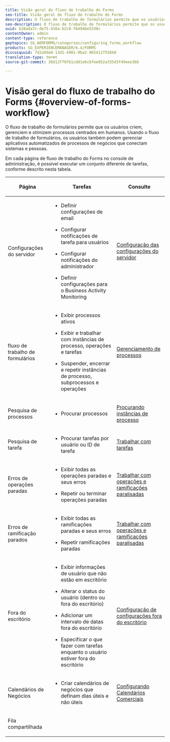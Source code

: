 ```yaml
---
title: Visão geral do fluxo de trabalho do Forms
seo-title: Visão geral do fluxo de trabalho do Forms
description: O fluxo de trabalho de formulários permite que os usuários criem, gerenciem e otimizem processos centrados em humanos. Usando o fluxo de trabalho de formulários, os usuários também podem gerenciar aplicativos automatizados de processos de negócios que conectam sistemas e pessoas.
seo-description: O fluxo de trabalho de formulários permite que os usuários criem, gerenciem e otimizem processos centrados em humanos. Usando o fluxo de trabalho de formulários, os usuários também podem gerenciar aplicativos automatizados de processos de negócios que conectam sistemas e pessoas.
uuid: b28ada7c-de75-416a-b2c8-f6494be5330c
contentOwner: admin
content-type: reference
geptopics: SG_AEMFORMS/categories/configuring_forms_workflow
products: SG_EXPERIENCEMANAGER/6.4/FORMS
discoiquuid: 7d2a9de8-13d1-4981-9ba2-9654127556b8
translation-type: tm+mt
source-git-commit: 36d12ff07b1cdd1e6c6fee052a335d3f49eee3bb

---
```



# Visão geral do fluxo de trabalho do Forms {#overview-of-forms-workflow}

O fluxo de trabalho de formulários permite que os usuários criem, gerenciem e otimizem processos centrados em humanos. Usando o fluxo de trabalho de formulários, os usuários também podem gerenciar aplicativos automatizados de processos de negócios que conectam sistemas e pessoas.

Em cada página de fluxo de trabalho do Forms no console de administração, é possível executar um conjunto diferente de tarefas, conforme descrito nesta tabela.

<table>
 <thead>
  <tr>
   <th><p>Página</p></th> 
   <th><p>Tarefas</p></th> 
   <th><p>Consulte</p></th> 
  </tr> 
 </thead> 
 <tbody>
  <tr>
   <td><p>Configurações do servidor</p></td> 
   <td>
    <ul>
     <li><p>Definir configurações de email</p></li>
     <li><p>Configurar notificações de tarefa para usuários</p></li>
     <li><p>Configurar notificações do administrador</p></li>
     <li><p>Definir configurações para o Business Activity Monitoring </p></li>
    </ul></td> 
   <td><p><a href="/help/forms/using/admin-help/configuring-server-settings.md#configuring-server-settings">Configuração das configurações do servidor</a></p></td> 
  </tr> 
  <tr>
   <td><p>fluxo de trabalho de formulários</p></td> 
   <td>
    <ul>
     <li><p>Exibir processos ativos</p></li>
     <li><p>Exibir e trabalhar com instâncias de processo, operações e tarefas</p></li>
     <li><p>Suspender, encerrar e repetir instâncias de processo, subprocessos e operações</p></li>
    </ul></td> 
   <td><p><a href="/help/forms/using/admin-help/processes.md#managing-processes">Gerenciamento de processos</a></p></td> 
  </tr> 
  <tr>
   <td><p>Pesquisa de processos</p></td> 
   <td>
    <ul>
     <li><p>Procurar processos</p></li>
    </ul></td> 
   <td><p><a href="/help/forms/using/admin-help/searching-process-instances.md#searching-for-process-instances">Procurando instâncias de processo</a></p></td> 
  </tr> 
  <tr>
   <td><p>Pesquisa de tarefa</p></td> 
   <td>
    <ul>
     <li><p>Procurar tarefas por usuário ou ID de tarefa</p></li>
    </ul></td> 
   <td><p><a href="/help/forms/using/admin-help/tasks.md#working-with-tasks">Trabalhar com tarefas</a></p></td> 
  </tr> 
  <tr>
   <td><p>Erros de operações paradas</p></td> 
   <td>
    <ul>
     <li><p>Exibir todas as operações paradas e seus erros</p></li>
     <li><p>Repetir ou terminar operações paradas</p></li>
    </ul></td> 
   <td><p><a href="/help/forms/using/admin-help/stalled-operations-branches.md#working-with-stalled-operations-and-branches">Trabalhar com operações e ramificações paralisadas</a></p></td> 
  </tr> 
  <tr>
   <td><p>Erros de ramificação parados</p></td> 
   <td>
    <ul>
     <li><p>Exibir todas as ramificações paradas e seus erros</p></li>
     <li><p>Repetir ramificações paradas</p></li>
    </ul></td> 
   <td><p><a href="/help/forms/using/admin-help/stalled-operations-branches.md#working-with-stalled-operations-and-branches">Trabalhar com operações e ramificações paralisadas</a></p></td> 
  </tr> 
  <tr>
   <td><p>Fora do escritório</p></td> 
   <td>
    <ul>
     <li><p>Exibir informações de usuário que não estão em escritório</p></li>
     <li><p>Alterar o status do usuário (dentro ou fora do escritório)</p></li>
     <li><p>Adicionar um intervalo de datas fora do escritório </p></li>
     <li><p>Especificar o que fazer com tarefas enquanto o usuário estiver fora do escritório</p></li>
    </ul></td> 
   <td><p><a href="/help/forms/using/admin-help/configuring-out-office-settings.md#configuring-out-of-office-settings">Configuração de configurações fora do escritório</a></p></td> 
  </tr> 
  <tr>
   <td><p>Calendários de Negócios</p></td> 
   <td>
    <ul>
     <li><p>Criar calendários de negócios que definam dias úteis e não úteis</p></li>
    </ul></td> 
   <td><p><a href="/help/forms/using/admin-help/configuring-business-calendars.md#configuring-business-calendars">Configurando Calendários Comerciais</a></p></td> 
  </tr> 
  <tr>
   <td><p>Fila compartilhada</p></td> 
   <td><p></p></td> 
   <td><p></p></td> 
  </tr> 
 </tbody> 
</table>

